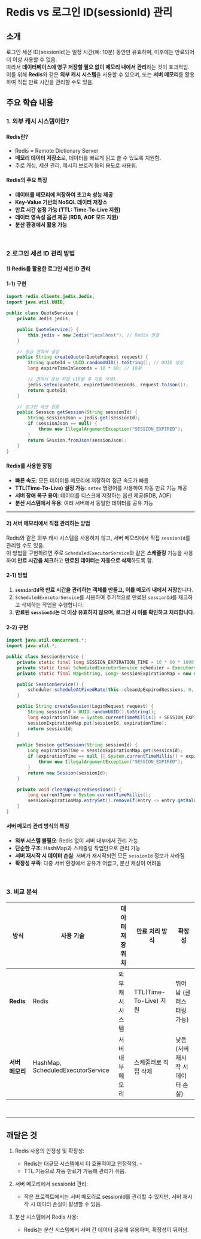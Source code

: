 # Redis vs 로그인 ID(sessionId) 관리

## 소개
로그인 세션 ID(sessionId)는 일정 시간(예: 10분) 동안만 유효하며, 이후에는 만료되어 더 이상 사용할 수 없음.   
따라서 **데이터베이스에 영구 저장할 필요 없이 메모리 내에서 관리**하는 것이 효과적임.
이를 위해 **Redis**와 같은 **외부 캐시 시스템**을 사용할 수 있으며, 또는 **서버 메모리**를 활용하여 직접 만료 시간을 관리할 수도 있음.

## 주요 학습 내용

### 1. 외부 캐시 시스템이란?

#### Redis란?
- Redis = Remote Dictionary Server
- **메모리 데이터 저장소**로, 데이터를 빠르게 읽고 쓸 수 있도록 지원함. 
- 주로 캐싱, 세션 관리, 메시지 브로커 등의 용도로 사용됨.

#### Redis의 주요 특징
- **데이터를 메모리에 저장하여 초고속 성능 제공**
- **Key-Value 기반의 NoSQL 데이터 저장소**
- **만료 시간 설정 가능 (TTL: Time-To-Live 지원)**
- **데이터 영속성 옵션 제공 (RDB, AOF 모드 지원)**
- **분산 환경에서 활용 가능**

<br>

### 2.로그인 세션 ID 관리 방법
#### 1) Redis를 활용한 로그인 세션 ID 관리

#### 1-1) 구현 
```java
import redis.clients.jedis.Jedis;
import java.util.UUID;

public class QuoteService {
    private Jedis jedis;

    public QuoteService() {
        this.jedis = new Jedis("localhost"); // Redis 연결
    }

    // 송금 견적서 생성
    public String createQuote(QuoteRequest request) {
        String quoteId = UUID.randomUUID().toString(); // UUID 생성
        long expireTimeInSeconds = 10 * 60; // 10분

        // 견적서 정보 저장 (10분 후 자동 삭제)
        jedis.setex(quoteId, expireTimeInSeconds, request.toJson());
        return quoteId;
    }

    // 로그인 세션 검증
    public Session getSession(String sessionId) {
        String sessionJson = jedis.get(sessionId);
        if (sessionJson == null) {
            throw new IllegalArgumentException("SESSION_EXPIRED");
        }
        return Session.fromJson(sessionJson);
    }
}
```
#### **Redis를 사용한 장점**
- **빠른 속도**: 모든 데이터를 메모리에 저장하여 접근 속도가 빠름
- **TTL(Time-To-Live) 설정 가능**: `setex` 명령어를 사용하여 자동 만료 기능 제공
- **서버 장애 복구 용이**: 데이터를 디스크에 저장하는 옵션 제공(RDB, AOF)
- **분산 시스템에서 유용**: 여러 서버에서 동일한 데이터를 공유 가능

---

#### 2) 서버 메모리에서 직접 관리하는 방법
Redis와 같은 외부 캐시 시스템을 사용하지 않고, 서버 메모리에서 직접 `sessionId`를 관리할 수도 있음.  
이 방법을 구현하려면 주로 `ScheduledExecutorService`와 같은 **스케줄링** 기능을 사용하여 **만료 시간을 체크**하고 **만료된 데이터는 자동으로 삭제**하도록 함.

#### 2-1) 방법

1. **`sessionId`와 만료 시간을 관리하는 객체를 만들고, 이를 메모리 내에서 저장**합니다.
2. `ScheduledExecutorService`를 사용하여 주기적으로 만료된 `sessionId`를 체크하고 삭제하는 작업을 수행합니다.
3. **만료된 `sessionId`는 더 이상 유효하지 않으며, 로그인 시 이를 확인하고 처리합니다.**

#### 2-2) 구현
```java
import java.util.concurrent.*;
import java.util.*;

public class SessionService {
    private static final long SESSION_EXPIRATION_TIME = 10 * 60 * 1000; // 10분
    private static final ScheduledExecutorService scheduler = Executors.newScheduledThreadPool(1);
    private static final Map<String, Long> sessionExpirationMap = new HashMap<>();

    public SessionService() {
        scheduler.scheduleAtFixedRate(this::cleanUpExpiredSessions, 0, 1, TimeUnit.MINUTES); // 1분마다 체크
    }

    public String createSession(LoginRequest request) {
        String sessionId = UUID.randomUUID().toString();
        long expirationTime = System.currentTimeMillis() + SESSION_EXPIRATION_TIME;
        sessionExpirationMap.put(sessionId, expirationTime);
        return sessionId;
    }

    public Session getSession(String sessionId) {
        Long expirationTime = sessionExpirationMap.get(sessionId);
        if (expirationTime == null || System.currentTimeMillis() > expirationTime) {
            throw new IllegalArgumentException("SESSION_EXPIRED");
        }
        return new Session(sessionId);
    }

    private void cleanUpExpiredSessions() {
        long currentTime = System.currentTimeMillis();
        sessionExpirationMap.entrySet().removeIf(entry -> entry.getValue() <= currentTime);
    }
}

```

#### **서버 메모리 관리 방식의 특징**
- **외부 시스템 불필요**: Redis 없이 서버 내부에서 관리 가능
- **단순한 구조**: HashMap과 스케줄링 작업만으로 관리 가능
- **서버 재시작 시 데이터 손실**: 서버가 재시작되면 모든 `sessionId` 정보가 사라짐
- **확장성 부족**: 다중 서버 환경에서 공유가 어렵고, 분산 캐싱이 어려움


<br>

### 3. 비교 분석

| 방식 | 사용 기술 | 데이터 저장 위치 | 만료 처리 방식 | 확장성 |
|------|----------|----------------|--------------|------|
| **Redis** | Redis | 외부 캐시 시스템 | TTL(Time-To-Live) 지원 | 뛰어남 (클러스터링 가능) |
| **서버 메모리** | HashMap, ScheduledExecutorService | 서버 내부 메모리 | 스케줄러로 직접 삭제 | 낮음 (서버 재시작 시 데이터 손실) |

<br>

---

## 깨달은 것
1. Redis 사용의 안정성 및 확장성:
   - Redis는 대규모 시스템에서 더 효율적이고 안정적임.   -
   - TTL 기능으로 자동 만료가 가능해 관리가 쉬움.

2. 서버 메모리에서 sessionId 관리:
   - 작은 프로젝트에서는 서버 메모리로 sessionId를 관리할 수 있지만, 서버 재시작 시 데이터 손실이 발생할 수 있음.

3. 분산 시스템에서 Redis 사용:
   - Redis는 분산 시스템에서 서버 간 데이터 공유에 유용하며, 확장성이 뛰어남.
